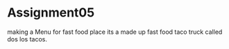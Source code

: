 # Assignment05
making a Menu for fast food place
its a made up fast food taco truck called dos  los tacos. 
